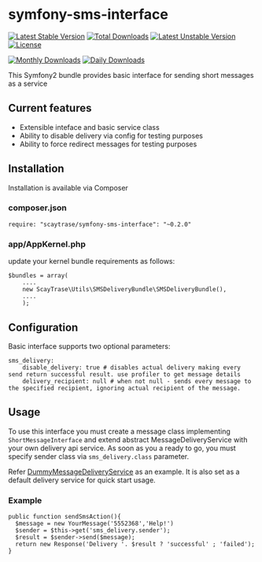 
# symfony-sms-interface
[![Latest Stable Version](https://poser.pugx.org/scaytrase/symfony-sms-interface/v/stable.svg)](https://packagist.org/packages/scaytrase/symfony-sms-interface) [![Total Downloads](https://poser.pugx.org/scaytrase/symfony-sms-interface/downloads.svg)](https://packagist.org/packages/scaytrase/symfony-sms-interface) [![Latest Unstable Version](https://poser.pugx.org/scaytrase/symfony-sms-interface/v/unstable.svg)](https://packagist.org/packages/scaytrase/symfony-sms-interface) [![License](https://poser.pugx.org/scaytrase/symfony-sms-interface/license.svg)](https://packagist.org/packages/scaytrase/symfony-sms-interface)

[![Monthly Downloads](https://poser.pugx.org/scaytrase/symfony-sms-interface/d/monthly.png)](https://packagist.org/packages/scaytrase/symfony-sms-interface)
[![Daily Downloads](https://poser.pugx.org/scaytrase/symfony-sms-interface/d/daily.png)](https://packagist.org/packages/scaytrase/symfony-sms-interface)

This Symfony2 bundle provides basic interface for sending short messages as a service

## Current features

- Extensible inteface and basic service class
- Ability to disable delivery via config for testing purposes
- Ability to force redirect messages for testing purposes


## Installation

Installation is available via Composer

### composer.json


```
require: "scaytrase/symfony-sms-interface": "~0.2.0"
```

### app/AppKernel.php

update your kernel bundle requirements as follows:

```
$bundles = array(
    ....
    new ScayTrase\Utils\SMSDeliveryBundle\SMSDeliveryBundle(),
    ....
    );
```

## Configuration

Basic interface supports two optional parameters:

```
sms_delivery:
    disable_delivery: true # disables actual delivery making every send return successful result. use profiler to get message details
    delivery_recipient: null # when not null - sends every message to the specified recipient, ignoring actual recipient of the message.
```

## Usage

To use this interface you must create a message class implementing  ``ShortMessageInterface`` and extend abstract MessageDeliveryService with your own delivery api service. As soon as you a ready to go, you must specify sender class via ``sms_delivery.class`` parameter.
 
 Refer [DummyMessageDeliveryService](src/ScayTrase/Utils/SMSDeliveryBundle/Service/DummySender/DummyMessageDeliveryService.php) as an example. It is also set as a default delivery service for quick start usage.


### Example

```
public function sendSmsAction(){
  $message = new YourMessage('5552368','Help!')
  $sender = $this->get('sms_delivery.sender');
  $result = $sender->send($message);
  return new Response('Delivery '. $result ? 'successful' ; 'failed');
}
```